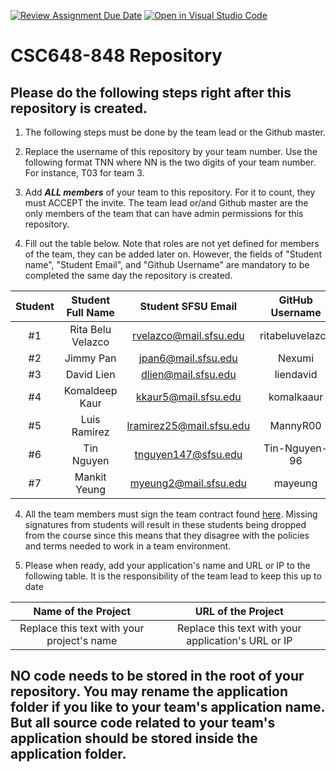 [![Review Assignment Due Date](https://classroom.github.com/assets/deadline-readme-button-24ddc0f5d75046c5622901739e7c5dd533143b0c8e959d652212380cedb1ea36.svg)](https://classroom.github.com/a/Js4uHtYT)
[![Open in Visual Studio Code](https://classroom.github.com/assets/open-in-vscode-718a45dd9cf7e7f842a935f5ebbe5719a5e09af4491e668f4dbf3b35d5cca122.svg)](https://classroom.github.com/online_ide?assignment_repo_id=11691902&assignment_repo_type=AssignmentRepo)
# CSC648-848 Repository

## Please do the following steps right after this repository is created.

1. The following steps must be done by the team lead or the Github master. 

2. Replace the username of this repository by your team number. Use the following format TNN where NN is the two digits of your team number. For instance, T03 for team 3. 

2. Add ***ALL members*** of your team to this repository. For it to count, they must ACCEPT the invite. The team lead or/and Github master are the only members of the team that can have admin permissions for this repository. 

3. Fill out the table below. Note that roles are not yet defined for members of the team, they can be added later on. However, the fields of "Student name", "Student Email", and "Github Username" are mandatory to be completed the same day the repository is created. 


| Student      | Student Full Name |Student SFSU Email      | GitHub Username | Discord Username   |        Role         |
|    :---:     |   :---:           |       :---:            |     :---:       |        :---:       |        :---:        | 
|      #1      | Rita Belu Velazco |rvelazco@mail.sfsu.edu  |ritabeluvelazco  |grandpapi_breakfast |        Lead         |
|      #2      | Jimmy Pan         |jpan6@mail.sfsu.edu     |      Nexumi     |      nexumi        |        tba          |
|      #3      | David Lien        |dlien@mail.sfsu.edu     |    liendavid    |      tritip        |        tba          |
|      #4      | Komaldeep Kaur    |kkaur5@mail.sfsu.edu    |    komalkaaur   |    komalkaaur      |        tba          |
|      #5      | Luis Ramirez      |lramirez25@mail.sfsu.edu|   MannyR00      |       Manny        |        tba          |
|      #6      | Tin Nguyen        |tnguyen147@sfsu.edu     |  Tin-Nguyen-96  |     tinbuktu       |        tba          |
|      #7      | Mankit Yeung      |myeung2@mail.sfsu.edu   |    mayeung      |      mankit_y_     |        tba          |


4. All the team members must sign the team contract found [here](https://forms.gle/dxATAsa9isXKbcBn7). Missing signatures from students will result in these students being dropped from the course since this means that they disagree with the policies and terms needed to work in a team environment. 

4. Please when ready, add your application's name and URL or IP to the following table. It is the responsibility of the team lead to keep this up to date 

|             Name of the Project               |                            URL of the Project                          | 
|                    :---:                      |                                 :---:                                  |
|   Replace this text with your project's name  |              Replace this text with your application's URL or IP       |                                                        
 

## NO code needs to be stored in the root of your repository. You may rename the application folder if you like to your team's application name. But all source code related to your team's application should be stored inside the application folder.
